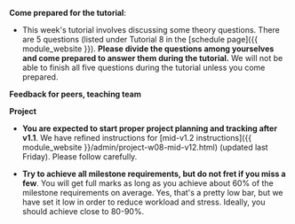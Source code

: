 **Come prepared for the tutorial**:

* This week's tutorial involves discussing some theory questions. There are 5 questions (listed under Tutorial 8 in the [schedule page]({{ module_website }}). **Please divide the questions among yourselves and come prepared to answer them during the tutorial.** We will not be able to finish all five questions during the tutorial unless you come prepared.


**Feedback for peers, teaching team**


**Project**

* **You are expected to start proper project planning and tracking after v1.1**. We have refined instructions for [mid-v1.2 instructions]({{ module_website }}/admin/project-w08-mid-v12.html) (updated last Friday). Please follow carefully.

* **Try to achieve all milestone requirements, but do not fret if you miss a few**.  You will get full marks as long as you achieve about 60% of the milestone requirements on average. Yes, that's a pretty low bar, but we have set it low in order to reduce workload and stress. Ideally, you should achieve close to 80-90%.


